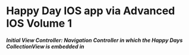 # Happy Day IOS app via Advanced IOS Volume 1

##### Initial View Controller: Navigation Controller in which the Happy Days CollectionView is embedded in

